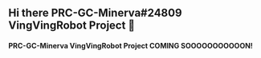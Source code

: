 ## Hi there PRC-GC-Minerva#24809 VingVingRobot Project 👋
#### PRC-GC-Minerva VingVingRobot Project COMING SOOOOOOOOOOON!
